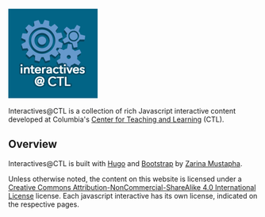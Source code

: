 ![Interactives@CTL](https://raw.githubusercontent.com/ccnmtl/interactives/master/static/img/apple-touch-icon.png)  

Interactives@CTL is a collection of rich Javascript interactive content developed at Columbia's [Center for Teaching and Learning](http://ctl.columbia.edu) (CTL).

## Overview


Interactives@CTL is built with [Hugo](https://gohugo.io/) and [Bootstrap](http://getbootstrap.com/) by [Zarina Mustapha](http://ctl.columbia.edu/about/team/mustapha/).


Unless otherwise noted, the content on this website is licensed under a [Creative Commons Attribution-NonCommercial-ShareAlike 4.0 International License](http://creativecommons.org/licenses/by-nc-sa/4.0/) license. Each javascript interactive has its own license, indicated on the respective pages.

